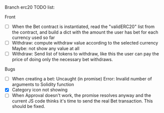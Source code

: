 Branch erc20 TODO list:

Front
- [ ] When the Bet contract is instantiated, read the "validERC20" list from the contract,
  and build a dict with the amount the user has bet for each currency used so far
- [ ] Withdraw: compute withdraw value according to the selected currency
  Maybe: not show any value at all
- [ ] Withdraw: Send list of tokens to withdraw, like this the user can pay the price
  of doing only the necessary bet withdraws.

Bugs
- [ ] When creating a bet: Uncaught (in promise) Error: Invalid number of arguments to Solidity function
- [X] Category icon not showing
- [ ] When Approval doesn't work, the promise resolves anyway and the current JS code thinks it's time to send the real Bet transaction. This should be fixed.
